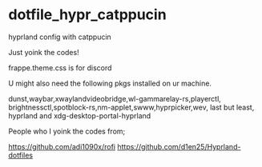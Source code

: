 # dotfile_hypr_catppucin
 hyprland config with catppucin


Just yoink the codes!

frappe.theme.css is for discord

U might also need the following pkgs installed on ur machine.

dunst,waybar,xwaylandvideobridge,wl-gammarelay-rs,playerctl, brightnessctl,spotblock-rs,nm-applet,swww,hyprpicker,wev,
last but least, hyprland and xdg-desktop-portal-hyprland


People who I yoink the codes from;

https://github.com/adi1090x/rofi
https://github.com/d1en25/Hyprland-dotfiles